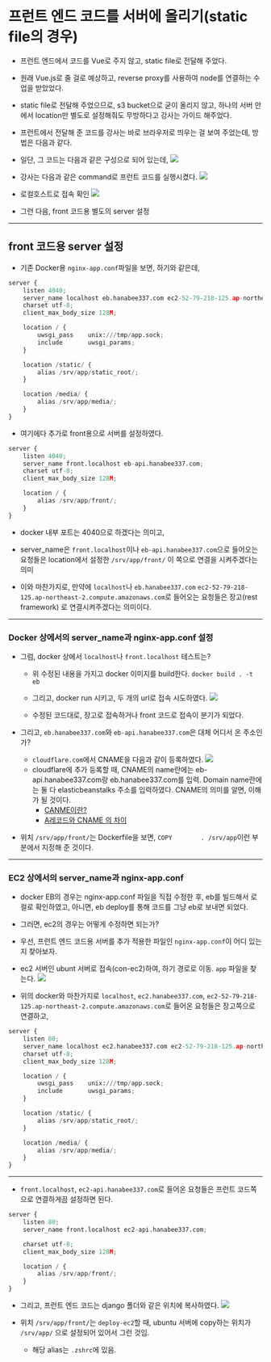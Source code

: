 # 프런트 엔드 코드를 서버에 올리기(static file의 경우)

- 프런트 엔드에서 코드를 Vue로 주지 않고, static file로 전달해 주었다.
- 원래 Vue.js로 줄 걸로 예상하고, reverse proxy를 사용하여 node를 연결하는 수업을 받았었다.
- static file로 전달해 주었으므로, s3 bucket으로 굳이 올리지 않고, 하나의 서버 안에서 location만 별도로 설정해줘도 무방하다고 강사는 가이드 해주었다.
- 프런트에서 전달해 준 코드를 강사는 바로 브라우저로 띄우는 걸 보여 주었는데, 방법은 다음과 같다.
- 일단, 그 코드는 다음과 같은 구성으로 되어 있는데,
	![](imgs/front-code.png)
	
- 강사는 다음과 같은 command로 프런트 코드를 실행시켰다.
	![](imgs/python-http-server.png) 

- 로컬호스트로 접속 확인
	![](imgs/python-http-server-localhost.png) 

- 그런 다음, front 코드용 별도의 server 설정

---

## front 코드용 server 설정
- 기존 Docker용 `nginx-app.conf`파일을 보면, 하기와 같은데,
```python
server {
    listen 4040;
    server_name localhost eb.hanabee337.com ec2-52-79-218-125.ap-northeast-2.compute.amazonaws.com;
    charset utf-8;
    client_max_body_size 128M;

    location / {
        uwsgi_pass    unix:///tmp/app.sock;
        include       uwsgi_params;
    }

    location /static/ {
        alias /srv/app/static_root/;
    }

    location /media/ {
        alias /srv/app/media/;
    }
}
```
- 여기에다 추가로 front용으로 서버를 설정하였다.
```python
server {
    listen 4040;
    server_name front.localhost eb-api.hanabee337.com;
    charset utf-8;
    client_max_body_size 128M;

    location / {
        alias /srv/app/front/;
    }
}
```
- docker 내부 포트는 4040으로 하겠다는 의미고,

- server_name은 `front.localhost`이나 `eb-api.hanabee337.com`으로 들어오는 요청들은 location에서 설정한 `/srv/app/front/` 이 쪽으로 연결을 시켜주겠다는 의미

- 이와 마찬가지로, 만약에 `localhost`나 `eb.hanabee337.com` `ec2-52-79-218-125.ap-northeast-2.compute.amazonaws.com`로 들어오는 요청들은 장고(rest framework) 로 연결시켜주겠다는 의미이다.

---

### Docker 상에서의 server_name과 nginx-app.conf 설정
- 그럼, docker 상에서 `localhost`나 `front.localhost` 테스트는?
	- 위 수정된 내용을 가지고 docker 이미지를 build한다.
	`docker build . -t eb`
	- 그리고, docker run 시키고, 두 개의 url로 접속 시도하였다.
	![](imgs/docker-run-front-django.png) 

	- 수정된 코드대로, 장고로 접속하거나 front 코드로 접속이 분기가 되었다.

- 그리고, `eb.hanabee337.com`와 `eb-api.hanabee337.com`은 대체 어디서 온 주소인가?
	- `cloudflare.com`에서 CNAME을 다음과 같이 등록하였다.
	![](imgs/eb-cname.png) 
	- cloudflare에 추가 등록할 때, CNAME의 name란에는 eb-api.hanabee337.com랑 eb.hanabee337.com를 입력. Domain name란에는 둘 다 elasticbeanstalks 주소를 입력하였다. CNAME의 의미를 알면, 이해가 될 것이다.
		- [CANME이란?](http://june.meson.kr/2014/10/dns-service-its-basic-and-application.html)
		- [A레코드와 CNAME 의 차이](https://www.xetown.com/qna/111581)

- 위치 `/srv/app/front/`는 Dockerfile을 보면, `COPY        . /srv/app`이런 부분에서 지정해 준 것이다.

---

### EC2 상에서의 server_name과 nginx-app.conf
- docker EB의 경우는 nginx-app.conf 파일을 직접 수정한 후, eb를 빌드해서 로컬로 확인하였고, 아니면, eb deploy를 통해 코드를 그냥 eb로 보내면 되었다.
- 그러면, ec2의 경우는 어떻게 수정하면 되는가?
- 우선, 프런트 엔드 코드용 서버를 추가 적용한 파일인 `nginx-app.conf`이 어디 있는지 찾아보자. 
- ec2 서버인 ubunt 서버로 접속(con-ec2)하여, 하기 경로로 이동. `app` 파일을 찾는다.
	![](imgs/ec2-nginx-app-conf.png)

- 위의 docker와 마찬가지로 `localhost`, `ec2.hanabee337.com`, `ec2-52-79-218-125.ap-northeast-2.compute.amazonaws.com`로 들어온 요청들은 장고쪽으로 연결하고,
 
```python
server {
    listen 80;
    server_name localhost ec2.hanabee337.com ec2-52-79-218-125.ap-northeast-2.compute.amazonaws.com;
    charset utf-8;
    client_max_body_size 128M;

    location / {
        uwsgi_pass    unix:///tmp/app.sock;
        include       uwsgi_params;
    }

    location /static/ {
        alias /srv/app/static_root/;
    }

    location /media/ {
        alias /srv/app/media/;
    }
}
```

---

- `front.localhost`, `ec2-api.hanabee337.com`로 들어온 요청들은 프런트 코드쪽으로 연결하게끔 설정하면 된다.

```python
server {
    listen 80;
    server_name front.localhost ec2-api.hanabee337.com;

    charset utf-8;
    client_max_body_size 128M;

    location / {
        alias /srv/app/front/;
    }
}
```

- 그리고, 프런트 엔드 코드는 django 폴더와 같은 위치에 복사하였다.
	![](imgs/front-code-path.png)

- 위치 `/srv/app/front/`는 `deploy-ec2`할 때, ubuntu 서버에 copy하는 위치가 `/srv/app/` 으로 설정되어 있어서 그런 것임.
 	- 해당 alias는 `.zshrc`에 있음.
